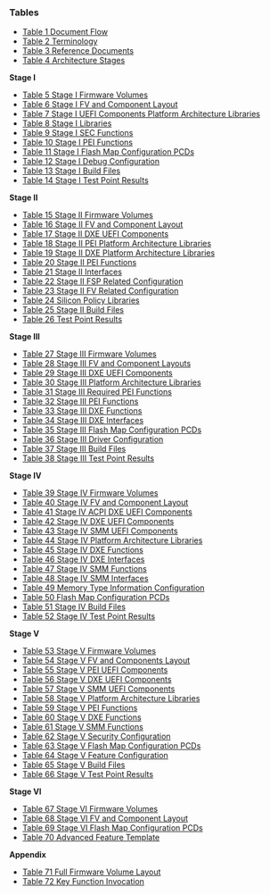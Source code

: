 <!--- @file
  Tables

  Copyright (c) 2019, Intel Corporation. All rights reserved.<BR>

  Redistribution and use in source (original document form) and 'compiled'
  forms (converted to PDF, epub, HTML and other formats) with or without
  modification, are permitted provided that the following conditions are met:

  1) Redistributions of source code (original document form) must retain the
     above copyright notice, this list of conditions and the following
     disclaimer as the first lines of this file unmodified.

  2) Redistributions in compiled form (transformed to other DTDs, converted to
     PDF, epub, HTML and other formats) must reproduce the above copyright
     notice, this list of conditions and the following disclaimer in the
     documentation and/or other materials provided with the distribution.

  THIS DOCUMENTATION IS PROVIDED BY TIANOCORE PROJECT "AS IS" AND ANY EXPRESS OR
  IMPLIED WARRANTIES, INCLUDING, BUT NOT LIMITED TO, THE IMPLIED WARRANTIES OF
  MERCHANTABILITY AND FITNESS FOR A PARTICULAR PURPOSE ARE DISCLAIMED. IN NO
  EVENT SHALL TIANOCORE PROJECT  BE LIABLE FOR ANY DIRECT, INDIRECT, INCIDENTAL,
  SPECIAL, EXEMPLARY, OR CONSEQUENTIAL DAMAGES (INCLUDING, BUT NOT LIMITED TO,
  PROCUREMENT OF SUBSTITUTE GOODS OR SERVICES; LOSS OF USE, DATA, OR PROFITS;
  OR BUSINESS INTERRUPTION) HOWEVER CAUSED AND ON ANY THEORY OF LIABILITY,
  WHETHER IN CONTRACT, STRICT LIABILITY, OR TORT (INCLUDING NEGLIGENCE OR
  OTHERWISE) ARISING IN ANY WAY OUT OF THE USE OF THIS DOCUMENTATION, EVEN IF
  ADVISED OF THE POSSIBILITY OF SUCH DAMAGE.

-->

### Tables

* [Table 1 Document Flow](1_introduction/12_document_flow.md#table-1-document-flow)
* [Table 2 Terminology](1_introduction/13_terminology.md#table-2-terminology)
* [Table 3 Reference Documents](1_introduction/14_reference_documents.md#table-3-reference-documents)
* [Table 4 Architecture Stages](2_architecture/21_staged_architecture.md#table-4-architecture-stages)

**Stage I**
* [Table 5 Stage I Firmware Volumes](3_stage_1_minimum_debug/32_firmware_volumes.md#table-5-stage-i-firmware-volumes)
* [Table 6 Stage I FV and Component Layout](3_stage_1_minimum_debug/32_firmware_volumes.md#table-6-stage-i-fv-and-component-layout)
* [Table 7 Stage I UEFI Components Platform Architecture Libraries](3_stage_1_minimum_debug/33_modules.md#table-7-stage-i-uefi-components-platform-architecture-libraries)
* [Table 8 Stage I Libraries](3_stage_1_minimum_debug/33_modules.md#table-8-stage-i-libraries)
* [Table 9 Stage I SEC Functions](3_stage_1_minimum_debug/34_required_functions.md#table-9-stage-i-sec-functions)
* [Table 10 Stage I PEI Functions](3_stage_1_minimum_debug/34_required_functions.md#table-10-stage-i-pei-functions)
* [Table 11 Stage I Flash Map Configuration PCDs](3_stage_1_minimum_debug/35_configuration.md#table-11-stage-i-flash-map-configuration-pcds)
* [Table 12 Stage I Debug Configuration](3_stage_1_minimum_debug/36_data_flows.md#table-12-stage-i-debug-configuration)
* [Table 13 Stage I Build Files](3_stage_1_minimum_debug/38_build_files.md#table-13-stage-i-build-files)
* [Table 14 Stage I Test Point Results](3_stage_1_minimum_debug/39_test_point_results.md#table-14-stage-i-test-point-results)

**Stage II**
* [Table 15 Stage II Firmware Volumes](4_stage_2_memory_functional/42_firmware_volumes.md#table-15-stage-ii-firmware-volumes)
* [Table 16 Stage II FV and Component Layout](4_stage_2_memory_functional/42_firmware_volumes.md#table-15-stage-ii-fv-and-component-layout)
* [Table 17 Stage II DXE UEFI Components](4_stage_2_memory_functional/43_modules.md#table-17-stage-ii-dxe-uefi-components)
* [Table 18 Stage II PEI Platform Architecture Libraries](4_stage_2_memory_functional/43_modules.md#table-18-stage-ii-pei-platform-architecture-libraries)
* [Table 19 Stage II DXE Platform Architecture Libraries](4_stage_2_memory_functional/43_modules.md#table-19-stage-ii-dxe-platform-architecture-libraries)
* [Table 20 Stage II PEI Functions](4_stage_2_memory_functional/44_required_functions.md#table-20-stage-ii-pei-functions)
* [Table 21 Stage II Interfaces](4_stage_2_memory_functional/44_required_functions.md#table-21-stage-ii-interfaces)
* [Table 22 Stage II FSP Related Configuration](4_stage_2_memory_functional/45_configuration.md#table-22-stage-ii-fsp-related-configuration)
* [Table 23 Stage II FV Related Configuration](4_stage_2_memory_functional/45_configuration.md#table-23-stage-ii-fv-related-configuration)
* [Table 24 Silicon Policy Libraries](4_stage_2_memory_functional/46_data_flows.md#table-24-silicon-policy-libraries)
* [Table 25 Stage II Build Files](4_stage_2_memory_functional/48_build_files.md#table-25-stage-ii-build-files)
* [Table 26 Test Point Results](4_stage_2_memory_functional/49_test_point_results.md#table-26-test-point-results)

**Stage III**
* [Table 27 Stage III Firmware Volumes](5_stage_3_boot_to_uefi_shell/52_firmware_volumes.md#table-27-stage-iii-firmware-volumes)
* [Table 28 Stage III FV and Component Layouts](5_stage_3_boot_to_uefi_shell/52_firmware_volumes.md#table-28-stage-iii-fv-and-component-layouts)
* [Table 29 Stage III DXE UEFI Components](5_stage_3_boot_to_uefi_shell/53_modules.md#table-29-stage-iii-dxe-uefi-components)
* [Table 30 Stage III Platform Architecture Libraries](5_stage_3_boot_to_uefi_shell/53_modules.md#table-30-stage-iii-platform-architecture-libraries)
* [Table 31 Stage III Required PEI Functions](5_stage_3_boot_to_uefi_shell/54_required_functions.md#table-31-stage-iii-required-pei-functions)
* [Table 32 Stage III PEI Functions](5_stage_3_boot_to_uefi_shell/54_required_functions.md#table-32-stage-iii-pei-functions)
* [Table 33 Stage III DXE Functions](5_stage_3_boot_to_uefi_shell/54_required_functions.md#table-33-stage-iii-dxe-functions)
* [Table 34 Stage III DXE Interfaces](5_stage_3_boot_to_uefi_shell/54_required_functions.md#table-34-stage-iii-dxe-interfaces)
* [Table 35 Stage III Flash Map Configuration PCDs](5_stage_3_boot_to_uefi_shell/55_configuration.md#table-35-stage-iii-flash-map-configuration-pcds)
* [Table 36 Stage III Driver Configuration](5_stage_3_boot_to_uefi_shell/55_configuration.md#table-36-stage-iii-driver-configuration)
* [Table 37 Stage III Build Files](5_stage_3_boot_to_uefi_shell/58_build_files.md#table-37-stage-iii-build-files)
* [Table 38 Stage III Test Point Results](5_stage_3_boot_to_uefi_shell/59_test_point_results.md#table-38-stage-iii-test-point-results)

**Stage IV**
* [Table 39 Stage IV Firmware Volumes](6_stage_4_boot_to_os/62_firmware_volumes.md#table-39-stage-iv-firmware-volumes)
* [Table 40 Stage IV FV and Component Layout](6_stage_4_boot_to_os/62_firmware_volumes.md#table-40-stage-iv-fv-and-component-layout)
* [Table 41 Stage IV ACPI DXE UEFI Components](6_stage_4_boot_to_os/63_modules.md#table-41-stage-iv-acpi-dxe-uefi-components)
* [Table 42 Stage IV DXE UEFI Components](6_stage_4_boot_to_os/63_modules.md#table-42-stage-iv-dxe-uefi-components)
* [Table 43 Stage IV SMM UEFI Components](6_stage_4_boot_to_os/63_modules.md#table-43-stage-iv-smm-uefi-components)
* [Table 44 Stage IV Platform Architecture Libraries](6_stage_4_boot_to_os/63_modules.md#table-44-stage-iv-platform-architecture-libraries)
* [Table 45 Stage IV DXE Functions](6_stage_4_boot_to_os/64_required_functions.md#table-45-stage-iv-dxe-functions)
* [Table 46 Stage IV DXE Interfaces](6_stage_4_boot_to_os/64_required_functions.md#table-46-stage-iv-dxe-interfaces)
* [Table 47 Stage IV SMM Functions](6_stage_4_boot_to_os/64_required_functions.md#table-47-stage-iv-smm-functions)
* [Table 48 Stage IV SMM Interfaces](6_stage_4_boot_to_os/64_required_functions.md#table-48-stage-iv-smm-interfaces)
* [Table 49 Memory Type Information Configuration](6_stage_4_boot_to_os/65_configuration.md#table-49-memory-type-information-configuration)
* [Table 50 Flash Map Configuration PCDs](6_stage_4_boot_to_os/65_configuration.md#table-50-flash-map-configuration-pcds)
* [Table 51 Stage IV Build Files](6_stage_4_boot_to_os/68_build_files.md#table-51-stage-iv-build-files)
* [Table 52 Stage IV Test Point Results](6_stage_4_boot_to_os/69_test_point_results.md#table-52-stage-iv-test-point-results)

**Stage V**
* [Table 53 Stage V Firmware Volumes](7_stage_5_security_enable/72_firmware_volumes.md#table-53-stage-v-firmware-volumes)
* [Table 54 Stage V FV and Components Layout](7_stage_5_security_enable/72_firmware_volumes.md#table-54-stage-v-fv-and-components-layout)
* [Table 55 Stage V PEI UEFI Components](7_stage_5_security_enable/73_modules.md#table-55-stage-v-pei-uefi-components)
* [Table 56 Stage V DXE UEFI Components](7_stage_5_security_enable/73_modules.md#table-56-stage-v-dxe-uefi-components)
* [Table 57 Stage V SMM UEFI Components](7_stage_5_security_enable/73_modules.md#table-57-stage-v-smm-uefi-components)
* [Table 58 Stage V Platform Architecture Libraries](7_stage_5_security_enable/73_modules.md#table-58-stage-v-platform-architecture-libraries)
* [Table 59 Stage V PEI Functions](7_stage_5_security_enable/74_required_functions.md#table-59-stage-v-pei-functions)
* [Table 60 Stage V DXE Functions](7_stage_5_security_enable/74_required_functions.md#table-60-stage-v-dxe-functions)
* [Table 61 Stage V SMM Functions](7_stage_5_security_enable/74_required_functions.md#table-61-stage-v-smm-functions)
* [Table 62 Stage V Security Configuration](7_stage_5_security_enable/75_configuration.md#table-62-stage-v-security-configuration)
* [Table 63 Stage V Flash Map Configuration PCDs](7_stage_5_security_enable/75_configuration.md#table-63-stage-v-flash-map-configuration-pcds)
* [Table 64 Stage V Feature Configuration](7_stage_5_security_enable/75_configuration.md#table-64-stage-v-feature-configuration)
* [Table 65 Stage V Build Files](7_stage_5_security_enable/78_build_files.md#table-65-stage-v-build-files)
* [Table 66 Stage V Test Point Results](7_stage_5_security_enable/79_test_point_results.md#table-66-stage-v-test-point-results)

**Stage VI**
* [Table 67 Stage VI Firmware Volumes](8_stage_6_advanced_feature_selection/82_firmware_volumes.md#table-67-stage-vi-firmware-volumes)
* [Table 68 Stage VI FV and Component Layout](8_stage_6_advanced_feature_selection/82_firmware_volumes.md#table-68-stage-vi-fv-and-component-layout)
* [Table 69 Stage VI Flash Map Configuration PCDs](8_stage_6_advanced_feature_selection/83_configuration.md#table-69-stage-vi-flash-map-configuration-pcds)
* [Table 70 Advanced Feature Template](8_stage_6_advanced_feature_selection/85_advanced_feature_template.md#table-70-advanced-feature-template)

**Appendix**
* [Table 71 Full Firmware Volume Layout](appendix_a_full_maps/a1_firmware_volume_layout.md#table-71-full-firmware-volume-layout)
* [Table 72 Key Function Invocation](appendix_a_full_maps/a2_key_function_invocation.md#table-72-key-function-invocation)
